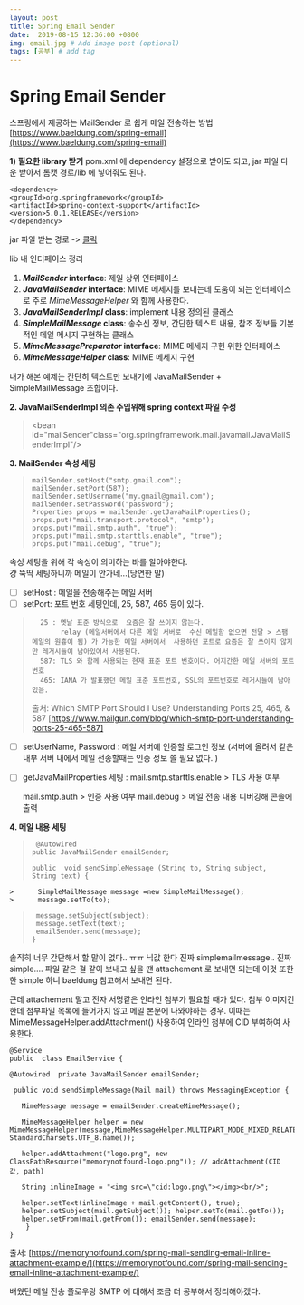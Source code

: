 ```yaml
---
layout: post
title: Spring Email Sender
date:  2019-08-15 12:36:00 +0800
img: email.jpg # Add image post (optional)
tags: [공부] # add tag
---
```


# Spring Email Sender
스프링에서 제공하는 MailSender 로 쉽게 메일 전송하는 방법
[https://www.baeldung.com/spring-email](https://www.baeldung.com/spring-email)


**1) 필요한 library 받기** 
pom.xml 에 dependency 설정으로 받아도 되고, jar 파일 다운 받아서 톰캣 경로/lib 에 넣어줘도 된다. 

    <dependency>
    <groupId>org.springframework</groupId>
    <artifactId>spring-context-support</artifactId>
    <version>5.0.1.RELEASE</version>
    </dependency>
    
   jar 파일 받는 경로 -> [클릭](https://search.maven.org/classic/#search%7Cga%7C1%7Cspring-context-support) 

lib 내 인터페이스 정리
1.  **_MailSender_  interface**:  제일 상위 인터페이스 
2.  **_JavaMailSender_  interface**: MIME 메세지를 보내는데 도움이 되는 인터페이스로 주로 _MimeMessageHelper_   와 함께 사용한다.  
3.  **_JavaMailSenderImpl_  class**: implement 내용 정의된 클래스 
4.  **_SimpleMailMessage_  class**: 송수신 정보, 간단한 텍스트 내용, 참조 정보들 기본적인 메일 메시지  구현하는  클래스 
5.  **_MimeMessagePreparator_  interface**: MIME 메세지 구현 위한 인터페이스 
6.  **_MimeMessageHelper_  class**:  MIME 메세지 구현 

내가 해본 예제는 간단히 텍스트만 보내기에 JavaMailSender + SimpleMailMessage  조합이다. 

**2. JavaMailSenderImpl 의존 주입위해 spring context 파일 수정**
>  <bean id="mailSender"class="org.springframework.mail.javamail.JavaMailSenderImpl"/>
  
**3. MailSender 속성 세팅**

>     mailSender.setHost("smtp.gmail.com");
>     mailSender.setPort(587);
>     mailSender.setUsername("my.gmail@gmail.com");
>     mailSender.setPassword("password");
>     Properties props = mailSender.getJavaMailProperties();
>     props.put("mail.transport.protocol", "smtp");
>     props.put("mail.smtp.auth", "true");
>     props.put("mail.smtp.starttls.enable", "true");
>     props.put("mail.debug", "true");
속성 세팅을 위해 각 속성이 의미하는 바를 알아야한다.  
걍 뚝딱 세팅하니까 메일이 안가네...(당연한 말)  
 - [ ] setHost :  메일을 전송해주는 메일 서버
 - [ ] setPort: 포트 번호 세팅인데, 25, 587, 465 등이 있다.
>       25 : 옛날 표준 방식으로  요즘은 잘 쓰이지 않는다.  
>            relay (메일서버에서 다른 메일 서버로  수신 메일함 없으면 전달 > 스팸 메일의 원흉이 됨) 가 가능한 메일 서버에서  사용하던 포트로 요즘은 잘 쓰이지 않지만 레거시들이 남아있어서 사용된다. 
>       587: TLS 와 함께 사용되는 현재 표준 포트 번호이다. 어지간한 메일 서버의 포트번호 
>       465: IANA 가 발표했던 메일 표준 포트번호, SSL의 포트번호로 레거시들에 남아있음.
>   출처:  Which SMTP Port Should I Use? Understanding Ports 25, 465, & 587    [https://www.mailgun.com/blog/which-smtp-port-understanding-ports-25-465-587]
 - [ ] setUserName, Password : 메일 서버에 인증할 로그인 정보
   (서버에 올려서 같은 내부 서버 내에서 메일 전송할때는 인증 정보 쓸 필요 없다. ) 
 - [ ] getJavaMailProperties 세팅 :
   mail.smtp.starttls.enable > TLS 사용 여부

   mail.smtp.auth > 인증 사용 여부 
  mail.debug  > 메일 전송 내용 디버깅해 콘솔에 출력 
 
 **4. 메일 내용 세팅**
> 
>      @Autowired
>     public JavaMailSender emailSender;
>     
>     public  void sendSimpleMessage (String to, String subject, String text) {
	>      SimpleMailMessage message =new SimpleMailMessage();
	>      message.setTo(to);
>      message.setSubject(subject);
>      message.setText(text);
>      emailSender.send(message);
>     }
솔직히 너무 간단해서 할 말이 없다.. ㅠㅠ 
닉값 한다 진짜 simplemailmessage.. 진짜 simple.... 
파일 같은 걸 같이 보내고 싶을  땐 attachement 로 보내면 되는데 이것 또한 한 simple 하니 baeldung 참고해서 보내면 된다. 

근데 attachement 말고  전자 서명같은 인라인 첨부가 필요할 때가 있다. 
첨부 이미지긴한데 첨부파일 목록에 들어가지 않고 메일 본문에 나와야하는 경우. 
이때는 MimeMessageHelper.addAttachment() 사용하여 인라인 첨부에 CID 부여하여 사용한다. 

    @Service  
    public  class EmailService { 
    
    @Autowired  private JavaMailSender emailSender;
    
     public void sendSimpleMessage(Mail mail) throws MessagingException { 
     
       MimeMessage message = emailSender.createMimeMessage();
       
       MimeMessageHelper helper = new MimeMessageHelper(message,MimeMessageHelper.MULTIPART_MODE_MIXED_RELATED, StandardCharsets.UTF_8.name()); 
       
       helper.addAttachment("logo.png", new ClassPathResource("memorynotfound-logo.png")); // addAttachment(CID 값, path)
       
       String inlineImage = "<img src=\"cid:logo.png\"></img><br/>"; 
       
       helper.setText(inlineImage + mail.getContent(), true); 
       helper.setSubject(mail.getSubject()); helper.setTo(mail.getTo()); 
       helper.setFrom(mail.getFrom()); emailSender.send(message);
        }
    }
출처: [https://memorynotfound.com/spring-mail-sending-email-inline-attachment-example/](https://memorynotfound.com/spring-mail-sending-email-inline-attachment-example/)

배웠던 메일 전송  플로우랑 SMTP 에 대해서 조금 더 공부해서 정리해야겠다.
